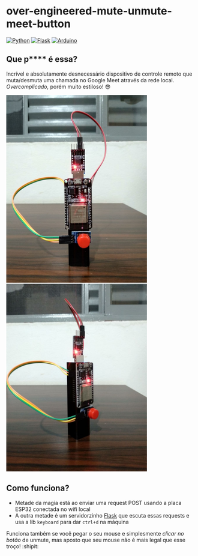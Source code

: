 # over-engineered-mute-unmute-meet-button

[![Python](https://img.shields.io/badge/python-%2314354C.svg?style=flat&logo=python&logoColor=white)](https://www.python.org/)
[![Flask](https://img.shields.io/badge/flask-%23000.svg?style=flat&logo=flask&logoColor=white)](https://flask.palletsprojects.com/en/2.0.x/)
[![Arduino](https://img.shields.io/badge/-Arduino-00979D?style=flat&logo=Arduino&logoColor=white)](https://www.arduino.cc/)

## Que p**** é essa?

Incrível e absolutamente desnecessário dispositivo de controle remoto que muta/desmuta uma chamada no Google Meet através da rede local. _Overcomplicado,_ porém muito estiloso! :sunglasses:

<img src="images/front.jpg" height="500"/> <img src="images/side.jpg" height="500"/>

## Como funciona?

- Metade da magia está ao enviar uma request POST usando a placa ESP32 conectada no wifi local
- A outra metade é um servidorzinho [Flask](https://flask.palletsprojects.com/en/2.0.x/) que escuta essas requests e usa a lib `keyboard` para dar `ctrl+d` na máquina

Funciona também se você pegar o seu mouse e simplesmente _clicar no botão_ de unmute, mas aposto que seu mouse não é mais legal que esse troço! :shipit:
